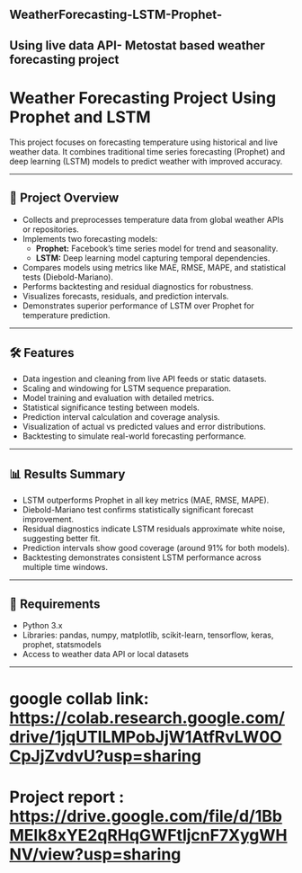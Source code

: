 ## WeatherForecasting-LSTM-Prophet-
## Using live data API- Metostat based weather forecasting project

# Weather Forecasting Project Using Prophet and LSTM

This project focuses on forecasting temperature using historical and live weather data. It combines traditional time series forecasting (Prophet) and deep learning (LSTM) models to predict weather with improved accuracy.

---

## 🚀 Project Overview

- Collects and preprocesses temperature data from global weather APIs or repositories.
- Implements two forecasting models:
  - **Prophet:** Facebook’s time series model for trend and seasonality.
  - **LSTM:** Deep learning model capturing temporal dependencies.
- Compares models using metrics like MAE, RMSE, MAPE, and statistical tests (Diebold-Mariano).
- Performs backtesting and residual diagnostics for robustness.
- Visualizes forecasts, residuals, and prediction intervals.
- Demonstrates superior performance of LSTM over Prophet for temperature prediction.

---

## 🛠️ Features

- Data ingestion and cleaning from live API feeds or static datasets.
- Scaling and windowing for LSTM sequence preparation.
- Model training and evaluation with detailed metrics.
- Statistical significance testing between models.
- Prediction interval calculation and coverage analysis.
- Visualization of actual vs predicted values and error distributions.
- Backtesting to simulate real-world forecasting performance.

---

## 📊 Results Summary

- LSTM outperforms Prophet in all key metrics (MAE, RMSE, MAPE).
- Diebold-Mariano test confirms statistically significant forecast improvement.
- Residual diagnostics indicate LSTM residuals approximate white noise, suggesting better fit.
- Prediction intervals show good coverage (around 91% for both models).
- Backtesting demonstrates consistent LSTM performance across multiple time windows.

---

## 🧰 Requirements

- Python 3.x
- Libraries: pandas, numpy, matplotlib, scikit-learn, tensorflow, keras, prophet, statsmodels
- Access to weather data API or local datasets

---

# google collab link: https://colab.research.google.com/drive/1jqUTILMPobJjW1AtfRvLW0OCpJjZvdvU?usp=sharing

# Project report : https://drive.google.com/file/d/1BbMElk8xYE2qRHqGWFtljcnF7XygWHNV/view?usp=sharing

